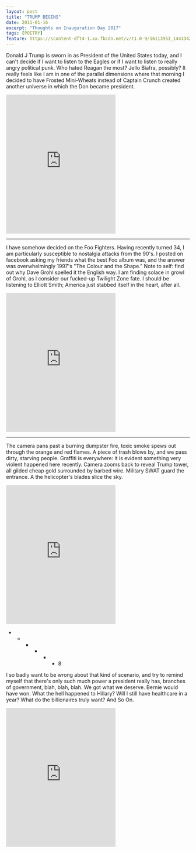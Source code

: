 ```yaml
---
layout: post
title: "TRUMP BEGINS"
date: 2011-01-16
excerpt: "Thoughts on Inauguration Day 2017"
tags: [POETRY]
feature: https://scontent-dft4-1.xx.fbcdn.net/v/t1.0-9/16113953_1443342935678298_7766391084788443692_n.jpg?oh=d62367d6c1ef12acbe04682dcbbc26c0&oe=591DAE4A
---
```

Donald J Trump is sworn in as President of the United States today, and I can't decide if I want to listen to the Eagles or if I want to listen to really angry political punk. Who hated Reagan the most? Jello Biafra, possibly?
It really feels like I am in one of the parallel dimensions where that morning I decided to have Frosted Mini-Wheats instead of Captain Crunch created another universe in which the Don became president.

<iframe  src="https://embed.spotify.com/?uri=spotify:track:2LF13LC1wG5XqZ2js2yC9O" width="300" height="380" frameborder="0" allowtransparency="true" style="margin-left:1orem;"></iframe>


* * * * * *

I have somehow decided on the Foo Fighters. Having recently turned 34, I am particularly susceptible to nostalgia attacks from the 90's. I posted on facebook asking my friends what the best Foo album was, and the answer was overwhelmingly 1997's "The Colour and the Shape." Note to self: find out why Dave Grohl spelled it the English way. I am finding solace in growl of Grohl, as I consider our fucked-up Twilight Zone fate. I should be listening to Elliott Smith; America just stabbed itself in the heart, after all.

  <iframe  src="https://embed.spotify.com/?uri=spotify:track:3NlXMfrNQldJWZK8ijLOf4" width="300" height="380" frameborder="0" allowtransparency="true" style="margin-left:1orem;"></iframe>

* *  *  *   *

The camera pans past a burning dumpster fire, toxic smoke spews out through the orange and red flames. A piece of trash blows by, and we pass dirty, starving people. Graffiti is everywhere: it is evident something very violent happened here recently. Camera zooms back to reveal Trump tower, all gilded cheap gold surrounded by barbed wire. Military SWAT guard the entrance. A the helicopter's blades slice the sky.

  <iframe  src="https://embed.spotify.com/?uri=spotify:track:44wXefe8WB9Fd6xwtmAwbR" width="300" height="380" frameborder="0" allowtransparency="true" style="margin-left:1orem;"></iframe>


* * * * * * 8

I so badly want to be wrong about that kind of scenario, and try to remind myself that there's only such much power a president really has, branches of government, blah, blah, blah. We got what we deserve. Bernie would have won. What the hell happened to Hillary? Will I still have healthcare in a year? What do the billionaires truly want? And So On.

<iframe  src="https://embed.spotify.com/?uri=spotify:track:4yugZvBYaoREkJKtbG08Qr" width="300" height="380" frameborder="0" allowtransparency="true" style="margin-left:1orem;"></iframe>

